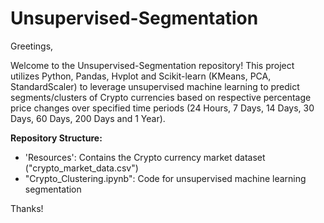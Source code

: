 # Unsupervised-Segmentation


Greetings,

Welcome to the Unsupervised-Segmentation repository! This project utilizes Python, Pandas, Hvplot and Scikit-learn (KMeans, PCA, StandardScaler) to leverage unsupervised machine learning to predict segments/clusters of Crypto currencies based on respective percentage price changes over specified time periods (24 Hours, 7 Days, 14 Days, 30 Days, 60 Days, 200 Days and 1 Year). 


**Repository Structure:**

- 'Resources': Contains the Crypto currency market dataset ("crypto_market_data.csv")
- "Crypto_Clustering.ipynb": Code for unsupervised machine learning segmentation

Thanks!
